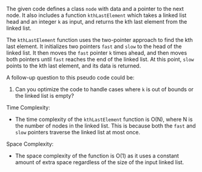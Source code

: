 The given code defines a class `node` with data and a pointer to the next node. It also includes a function `kthLastElement` which takes a linked list head and an integer `k` as input, and returns the kth last element from the linked list.

The `kthLastElement` function uses the two-pointer approach to find the kth last element. It initializes two pointers `fast` and `slow` to the head of the linked list. It then moves the `fast` pointer `k` times ahead, and then moves both pointers until `fast` reaches the end of the linked list. At this point, `slow` points to the kth last element, and its data is returned.

A follow-up question to this pseudo code could be:

1. Can you optimize the code to handle cases where `k` is out of bounds or the linked list is empty?

Time Complexity:
- The time complexity of the `kthLastElement` function is O(N), where N is the number of nodes in the linked list. This is because both the `fast` and `slow` pointers traverse the linked list at most once.

Space Complexity:
- The space complexity of the function is O(1) as it uses a constant amount of extra space regardless of the size of the input linked list.
